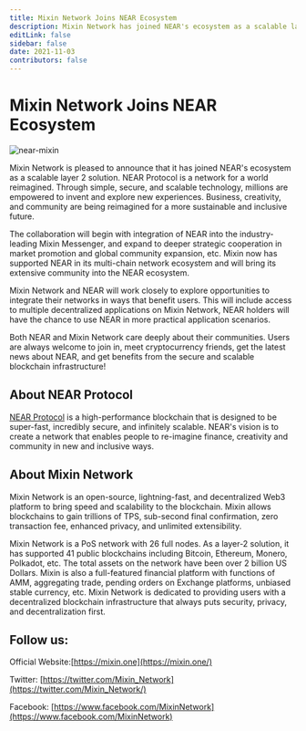 ```yaml
---
title: Mixin Network Joins NEAR Ecosystem
description: Mixin Network has joined NEAR's ecosystem as a scalable layer 2 solution. Through simple, secure, and scalable technology, millions are empowered to invent and explore new experiences. Business, creativity, and community are being reimagined for a more sustainable and inclusive future.
editLink: false
sidebar: false
date: 2021-11-03
contributors: false
---
```


# Mixin Network Joins NEAR Ecosystem

![near-mixin](./near-mixin.png)

Mixin Network is pleased to announce that it has joined NEAR's ecosystem as a scalable layer 2 solution. NEAR Protocol is a network for a world reimagined. Through simple, secure, and scalable technology, millions are empowered to invent and explore new experiences. Business, creativity, and community are being reimagined for a more sustainable and inclusive future.

The collaboration will begin with integration of NEAR into the industry-leading Mixin Messenger, and expand to deeper strategic cooperation in market promotion and global community expansion, etc. Mixin now has supported NEAR in its multi-chain network ecosystem and will bring its extensive community into the NEAR ecosystem.

Mixin Network and NEAR will work closely to explore opportunities to integrate their networks in ways that benefit users. This will include access to multiple decentralized applications on Mixin Network, NEAR holders will have the chance to use NEAR in more practical application scenarios.

Both NEAR and Mixin Network care deeply about their communities. Users are always welcome to join in, meet cryptocurrency friends, get the latest news about NEAR, and get benefits from the secure and scalable blockchain infrastructure!

## About NEAR Protocol
[NEAR Protocol](https://near.org/"near") is a high-performance blockchain that is designed to be super-fast, incredibly secure, and infinitely scalable. NEAR's vision is to create a network that enables people to re-imagine finance, creativity and community in new and inclusive ways.

## About Mixin Network

Mixin Network is an open-source, lightning-fast, and decentralized Web3 platform to bring speed and scalability to the blockchain. Mixin allows blockchains to gain trillions of TPS, sub-second final confirmation, zero transaction fee, enhanced privacy, and unlimited extensibility.

Mixin Network is a PoS network with 26 full nodes. As a layer-2 solution, it has supported 41 public blockchains including Bitcoin, Ethereum, Monero, Polkadot, etc. The total assets on the network have been over 2 billion US Dollars. Mixin is also a full-featured financial platform with functions of AMM, aggregating trade, pending orders on Exchange platforms, unbiased stable currency, etc. Mixin Network is dedicated to providing users with a decentralized blockchain infrastructure that always puts security, privacy, and decentralization first.

## Follow us:

Official Website:[https://mixin.one](https://mixin.one/)

Twitter: [https://twitter.com/Mixin_Network](https://twitter.com/Mixin_Network/)

Facebook: [https://www.facebook.com/MixinNetwork](https://www.facebook.com/MixinNetwork)
